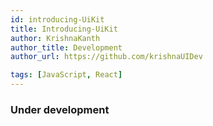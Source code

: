 ```yaml
---
id: introducing-UiKit
title: Introducing-UiKit
author: KrishnaKanth
author_title: Development
author_url: https://github.com/krishnaUIDev

tags: [JavaScript, React]
---
```


### Under development
